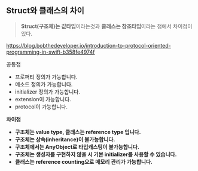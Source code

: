 ## Struct와 클래스의 차이

> **Struct(구조체)는 값타입**이라는것과 **클래스는 참조타입**이라는 점에서 차이점이 있다.

https://blog.bobthedeveloper.io/introduction-to-protocol-oriented-programming-in-swift-b358fe4974f





공통점

- 프로퍼티 정의가 가능합니다.
- 메소드 정의가 가능합니다.
- initializer 정의가 가능합니다.
- extension이 가능합니다.
- protocol이 가능합니다.



**차이점**

- **구조체는 value type, 클래스는 reference type 입니다.**
- **구조체는 상속(inheritance)이 불가능합니다.**
- **구조체에서는 AnyObject로 타입캐스팅이 불가능합니다.**
- **구조체는 생성자를 구현하지 않을 시 기본 initializer를 사용할 수 있습니다.**
- **클래스는 reference counting으로 메모리 관리가 가능합니다.**